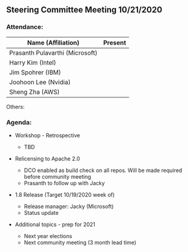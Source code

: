 ## Steering Committee Meeting 10/21/2020

### Attendance:

| Name (Affiliation)              | Present  |
| ------------------------------- | -------- |
| Prasanth Pulavarthi (Microsoft) |      |
| Harry Kim (Intel)               |      |
| Jim Spohrer (IBM)               |      |
| Joohoon Lee (Nvidia)            |      |
| Sheng Zha (AWS)                 |      |

Others: 

### Agenda:

* Workshop - Retrospective 
  * TBD

* Relicensing to Apache 2.0
  * DCO enabled as build check on all repos. Will be made required before community meeting
  * Prasanth to follow up with Jacky
  
* 1.8 Release (Target 10/19/2020 week of)
  * Release manager: Jacky (Microsoft) 
  * Status update
  
* Additional topics - prep for 2021
  * Next year elections
  * Next community meeting (3 month lead time)
 
  

